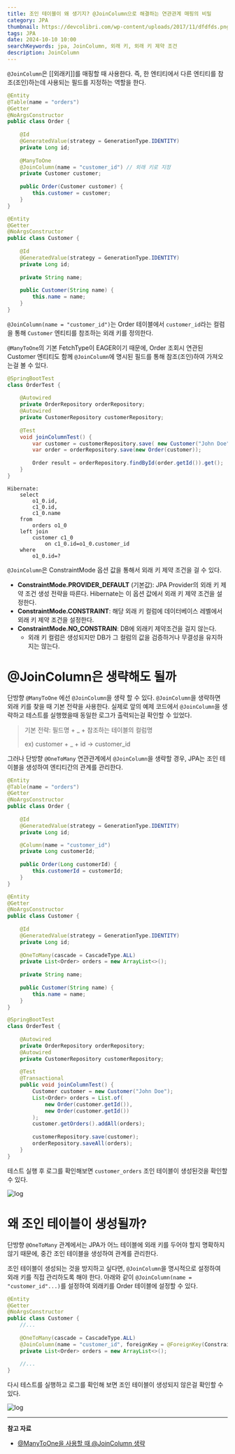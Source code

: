 ```yaml
---
title: 조인 테이블이 왜 생기지? @JoinColumn으로 해결하는 연관관계 매핑의 비밀
category: JPA
thumbnail: https://devcolibri.com/wp-content/uploads/2017/11/dfdfds.png
tags: JPA
date: 2024-10-10 10:00
searchKeywords: jpa, JoinColumn, 외래 키, 외래 키 제약 조건
description: JoinColumn
---
```


`@JoinColumn`은 [[외래키]]를 매핑할 때 사용한다. 즉, 한 엔티티에서 다른 엔티티를 참조(조인)하는데 사용되는 필드를 지정하는 역할을 한다.

```java
@Entity  
@Table(name = "orders")  
@Getter
@NoArgsConstructor  
public class Order {  
  
    @Id  
    @GeneratedValue(strategy = GenerationType.IDENTITY)  
    private Long id;  
  
    @ManyToOne  
    @JoinColumn(name = "customer_id") // 외래 키로 지정
    private Customer customer;
  
    public Order(Customer customer) {  
        this.customer = customer;  
    }  
}
```

```java
@Entity  
@Getter  
@NoArgsConstructor  
public class Customer {  
  
    @Id  
    @GeneratedValue(strategy = GenerationType.IDENTITY)  
    private Long id;  
  
    private String name;  
  
    public Customer(String name) {  
        this.name = name;  
    }  
}
```

`@JoinColumn(name = "customer_id")`는 Order 테이블에서 `customer_id`라는 컬럼을 통해 `Customer` 엔티티를 참조하는 외래 키를 정의한다.

`@ManyToOne`의 기본 FetchType이 EAGER이기 때문에, Order 조회시 연관된 Customer 엔티티도 함께 `@JoinColumn`에 명시된 필드를 통해 참조(조인)하여 가져오는걸 볼 수 있다.

```java
@SpringBootTest  
class OrderTest {  
  
    @Autowired  
    private OrderRepository orderRepository;  
    @Autowired  
    private CustomerRepository customerRepository;  
  
    @Test  
    void joinColumnTest() {  
        var customer = customerRepository.save( new Customer("John Doe"));  
        var order = orderRepository.save(new Order(customer));  
  
        Order result = orderRepository.findById(order.getId()).get();  
    }
}
```

```
Hibernate: 
    select
        o1_0.id,
        c1_0.id,
        c1_0.name 
    from
        orders o1_0 
    left join
        customer c1_0 
            on c1_0.id=o1_0.customer_id 
    where
        o1_0.id=?
```

`@JoinColumn`은 ConstraintMode 옵션 값을 통해서 외래 키 제약 조건을 걸 수 있다.

- **ConstraintMode.PROVIDER_DEFAULT** (기본값): JPA Provider의 외래 키 제약 조건 생성 전략을 따른다. Hibernate는 이 옵션 값에서 외래 키 제약 조건을 설정한다.
- **ConstraintMode.CONSTRAINT**: 해당 외래 키 컬럼에 데이터베이스 레벨에서 외래 키 제약 조건을 설정한다.
- **ConstraintMode.NO_CONSTRAIN**: DB에 외래키 제약조건을 걸지 않는다.
    - 외래 키 컬럼은 생성되지만 DB가 그 컬럼의 값을 검증하거나 무결성을 유지하지는 않는다.

# @JoinColumn은 생략해도 될까

단방향 `@ManyToOne` 에선 `@JoinColumn`을 생략 할 수 있다. `@JoinColumn`을 생략하면 외래 키를 찾을 때 기본 전략을 사용한다. 실제로 앞의 예제 코드에서 `@JoinColumn`을 생략하고 테스트를 실행했을때 동일한 로그가 출력되는걸 확인할 수 있었다.

> 기본 전략: 필드명 + _ + 참조하는 테이블의 컬럼명
> 
> ex) customer + _ + id -> customer_id

그러나 단방향 `@OneToMany` 연관관계에서 `@JoinColumn`을 생략할 경우, JPA는 조인 테이블을 생성하여 엔티티간의 관계를 관리한다.

```java
@Entity  
@Table(name = "orders")  
@Getter  
@NoArgsConstructor  
public class Order {  
  
    @Id  
    @GeneratedValue(strategy = GenerationType.IDENTITY)  
    private Long id;  

	@Column(name = "customer_id")
    private Long customerId;  
  
    public Order(Long customerId) {  
        this.customerId = customerId;  
    }  
}
```

```java
@Entity  
@Getter  
@NoArgsConstructor  
public class Customer {  
  
    @Id  
    @GeneratedValue(strategy = GenerationType.IDENTITY)  
    private Long id;  
  
    @OneToMany(cascade = CascadeType.ALL)  
    private List<Order> orders = new ArrayList<>();
  
    private String name;  
  
    public Customer(String name) {  
        this.name = name;  
    }  
}
```

```java
@SpringBootTest  
class OrderTest {  
  
    @Autowired  
    private OrderRepository orderRepository;  
    @Autowired  
    private CustomerRepository customerRepository;  
  
    @Test  
	@Transactional  
	public void joinColumnTest() {  
	    Customer customer = new Customer("John Doe");  
	    List<Order> orders = List.of(
		    new Order(customer.getId()), 
		    new Order(customer.getId())
		);
	    customer.getOrders().addAll(orders);  
  
	    customerRepository.save(customer);  
	    orderRepository.saveAll(orders);  
	}
}
```

테스트 실행 후 로그를 확인해보면 `customer_orders` 조인 테이블이 생성된것을 확인할 수 있다.

![log](https://i.imgur.com/v332oJ2.png)

# 왜 조인 테이블이 생성될까?

단방향 `@OneToMany` 관계에서는 JPA가 어느 테이블에 외래 키를 두어야 할지 명확하지 않기 때문에, 중간 조인 테이블을 생성하여 관계를 관리한다.

조인 테이블이 생성되는 것을 방지하고 싶다면, `@JoinColumn`을 명시적으로 설정하여 외래 키를 직접 관리하도록 해야 한다.
아래와 같이 `@JoinColumn(name = "customer_id"...)`를 설정하여 외래키를 Order 테이블에 설정할 수 있다.

```java
@Entity  
@Getter  
@NoArgsConstructor  
public class Customer {  
	//...
	
    @OneToMany(cascade = CascadeType.ALL)  
    @JoinColumn(name = "customer_id", foreignKey = @ForeignKey(ConstraintMode.NO_CONSTRAINT))  
    private List<Order> orders = new ArrayList<>();  
  
    //...
}
```

다시 테스트를 실행하고 로그를 확인해 보면 조인 테이블이 생성되지 않은걸 확인할 수 있다.

![log](https://i.imgur.com/1RLHtIp.png)

---

**참고 자료**
- [@ManyToOne을 사용할 때 @JoinColumn 생략](https://hyeon9mak.github.io/omit-join-column-when-using-many-to-one/)

